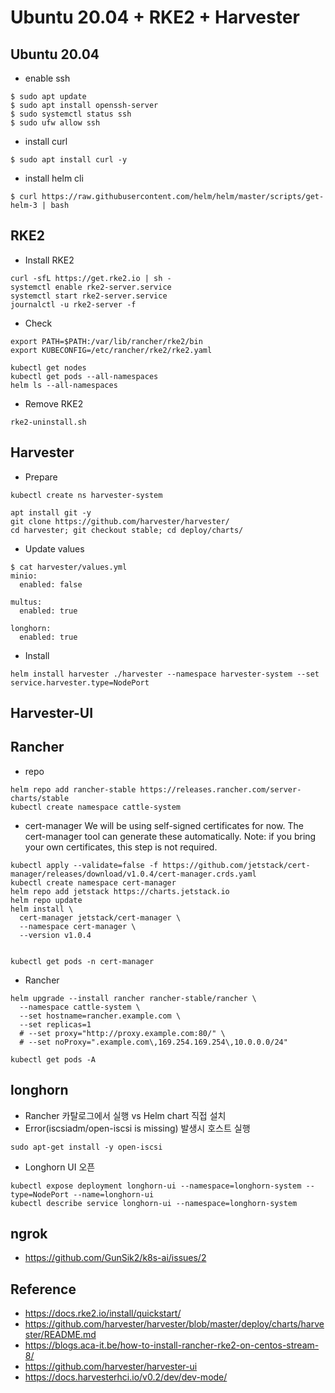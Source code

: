 # Ubuntu 20.04 + RKE2 + Harvester
## Ubuntu 20.04
- enable ssh
```
$ sudo apt update
$ sudo apt install openssh-server
$ sudo systemctl status ssh
$ sudo ufw allow ssh
```
- install curl
```
$ sudo apt install curl -y 
```
- install helm cli
```
$ curl https://raw.githubusercontent.com/helm/helm/master/scripts/get-helm-3 | bash
```
## RKE2 
- Install RKE2
```
curl -sfL https://get.rke2.io | sh -
systemctl enable rke2-server.service
systemctl start rke2-server.service
journalctl -u rke2-server -f
```
- Check
```
export PATH=$PATH:/var/lib/rancher/rke2/bin
export KUBECONFIG=/etc/rancher/rke2/rke2.yaml

kubectl get nodes
kubectl get pods --all-namespaces
helm ls --all-namespaces
```
- Remove RKE2
```
rke2-uninstall.sh
```
## Harvester
- Prepare
```
kubectl create ns harvester-system

apt install git -y
git clone https://github.com/harvester/harvester/
cd harvester; git checkout stable; cd deploy/charts/
```
- Update values
```
$ cat harvester/values.yml
minio:
  enabled: false
  
multus:
  enabled: true

longhorn:
  enabled: true
```
- Install
```
helm install harvester ./harvester --namespace harvester-system --set service.harvester.type=NodePort
```

## Harvester-UI


## Rancher
- repo
```
helm repo add rancher-stable https://releases.rancher.com/server-charts/stable
kubectl create namespace cattle-system
```
- cert-manager 
  We will be using self-signed certificates for now. The cert-manager tool can generate these automatically. 
  Note: if you bring your own certificates, this step is not required.
```
kubectl apply --validate=false -f https://github.com/jetstack/cert-manager/releases/download/v1.0.4/cert-manager.crds.yaml
kubectl create namespace cert-manager
helm repo add jetstack https://charts.jetstack.io
helm repo update
helm install \
  cert-manager jetstack/cert-manager \
  --namespace cert-manager \
  --version v1.0.4

	
kubectl get pods -n cert-manager
```
- Rancher
```
helm upgrade --install rancher rancher-stable/rancher \
  --namespace cattle-system \
  --set hostname=rancher.example.com \
  --set replicas=1 
  # --set proxy="http://proxy.example.com:80/" \
  # --set noProxy=".example.com\,169.254.169.254\,10.0.0.0/24"
  
kubectl get pods -A  
```

## longhorn
- Rancher 카탈로그에서 실행 vs Helm chart 직접 설치
- Error(iscsiadm/open-iscsi is missing) 발생시 호스트 실행 
```
sudo apt-get install -y open-iscsi
```
- Longhorn UI 오픈
```
kubectl expose deployment longhorn-ui --namespace=longhorn-system --type=NodePort --name=longhorn-ui
kubectl describe service longhorn-ui --namespace=longhorn-system
```

## ngrok 
- https://github.com/GunSik2/k8s-ai/issues/2

## Reference
- https://docs.rke2.io/install/quickstart/
- https://github.com/harvester/harvester/blob/master/deploy/charts/harvester/README.md
- https://blogs.aca-it.be/how-to-install-rancher-rke2-on-centos-stream-8/
- https://github.com/harvester/harvester-ui
- https://docs.harvesterhci.io/v0.2/dev/dev-mode/
